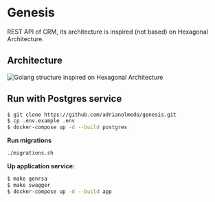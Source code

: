 # Genesis

REST API of CRM, its architecture is inspired (not based) on Hexagonal Architecture.

## Architecture

![Golang structure inspired on Hexagonal Architecture](https://i.imgur.com/eZxD6S1.png)

## Run with Postgres service

```bash
$ git clone https://github.com/adrianolmedo/genesis.git
$ cp .env.example .env
$ docker-compose up -d --build postgres
```

**Run migrations**

```bash
./migrations.sh
```

**Up application service:**

```bash
$ make genrsa
$ make swagger
$ docker-compose up -d --build app
```
